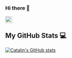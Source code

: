 ### Hi there 👋

[linkedin]: https://www.linkedin.com/in/rolandmaximilianmueller/
[<img align="left" alt="codeSTACKr | LinkedIn" width="22px" src="https://cdn.jsdelivr.net/npm/simple-icons@v3/icons/linkedin.svg" />][linkedin]

<br />

<!--
**rolandmueller/rolandmueller** is a ✨ _special_ ✨ repository because its `README.md` (this file) appears on your GitHub profile.

Here are some ideas to get you started:

- 🔭 I’m currently working on ...
- 🌱 I’m currently learning ...
- 👯 I’m looking to collaborate on ...
- 🤔 I’m looking for help with ...
- 💬 Ask me about ...
- 📫 How to reach me: ...
- 😄 Pronouns: ...
- ⚡ Fun fact: ...
-->

## My GitHub Stats 💻

[![Catalin's GitHub stats](https://github-readme-stats.vercel.app/api?username=rolandmueller&theme=dracula)](https://github.com/anuraghazra/github-readme-stats)
